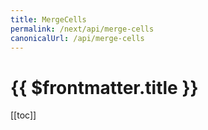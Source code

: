 ```yaml
---
title: MergeCells
permalink: /next/api/merge-cells
canonicalUrl: /api/merge-cells
---
```


# {{ $frontmatter.title }}

[[toc]]
